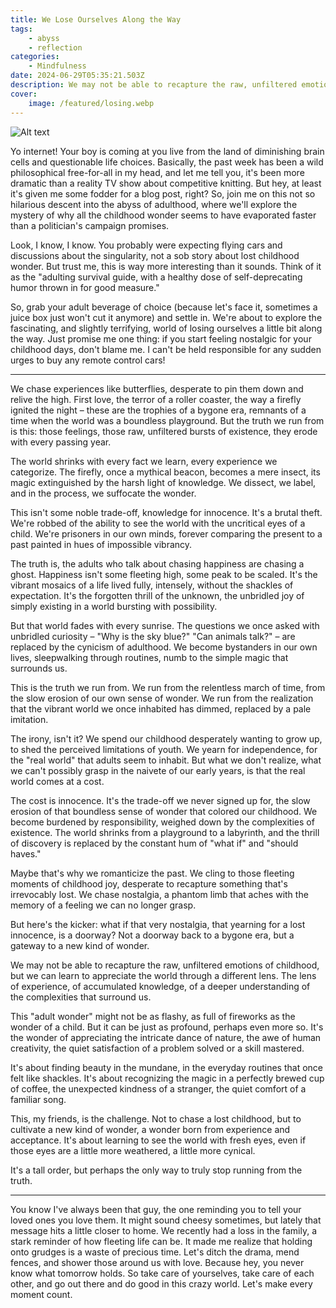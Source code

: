 ```yaml
---
title: We Lose Ourselves Along the Way
tags:
    - abyss
    - reflection
categories:
    - Mindfulness
date: 2024-06-29T05:35:21.503Z
description: We may not be able to recapture the raw, unfiltered emotions of childhood, but we can learn to appreciate the world through a different lens.
cover:
    image: /featured/losing.webp
---
```

![Alt text](/featured/losing.webp "We Lose Ourselves Along the Way")

Yo internet! Your boy is coming at you live from the land of diminishing brain cells and questionable life choices. Basically, the past week has been a wild philosophical free-for-all in my head, and let me tell you, it's been more dramatic than a reality TV show about competitive knitting.  But hey, at least it's given me some fodder for a blog post, right? So, join me on this not so hilarious descent into the abyss of adulthood, where we'll explore the mystery of why all the childhood wonder seems to have evaporated faster than a politician's campaign promises.

Look, I know, I know. You probably were expecting flying cars and discussions about the singularity, not a sob story about lost childhood wonder. But trust me, this is way more interesting than it sounds.  Think of it as the "adulting survival guide, with a healthy dose of self-deprecating humor thrown in for good measure."

So, grab your adult beverage of choice (because let's face it, sometimes a juice box just won't cut it anymore) and settle in. We're about to explore the fascinating, and slightly terrifying, world of losing ourselves a little bit along the way.  Just promise me one thing: if you start feeling nostalgic for your childhood days, don't blame me. I can't be held responsible for any sudden urges to buy any remote control cars!

---

We chase experiences like butterflies, desperate to pin them down and relive the high. First love, the terror of a roller coaster, the way a firefly ignited the night – these are the trophies of a bygone era, remnants of a time when the world was a boundless playground. But the truth we run from is this: those feelings, those raw, unfiltered bursts of existence, they erode with every passing year.

The world shrinks with every fact we learn, every experience we categorize. The firefly, once a mythical beacon, becomes a mere insect, its magic extinguished by the harsh light of knowledge. We dissect, we label, and in the process, we suffocate the wonder.

This isn't some noble trade-off, knowledge for innocence. It's a brutal theft. We're robbed of the ability to see the world with the uncritical eyes of a child. We're prisoners in our own minds, forever comparing the present to a past painted in hues of impossible vibrancy.

The truth is, the adults who talk about chasing happiness are chasing a ghost. Happiness isn't some fleeting high, some peak to be scaled. It's the vibrant mosaics of a life lived fully, intensely, without the shackles of expectation. It's the forgotten thrill of the unknown, the unbridled joy of simply existing in a world bursting with possibility.

But that world fades with every sunrise. The questions we once asked with unbridled curiosity – "Why is the sky blue?" "Can animals talk?" – are replaced by the cynicism of adulthood. We become bystanders in our own lives, sleepwalking through routines, numb to the simple magic that surrounds us.

This is the truth we run from. We run from the relentless march of time, from the slow erosion of our own sense of wonder. We run from the realization that the vibrant world we once inhabited has dimmed, replaced by a pale imitation.

The irony, isn't it? We spend our childhood desperately wanting to grow up, to shed the perceived limitations of youth. We yearn for independence, for the "real world" that adults seem to inhabit. But what we don't realize, what we can't possibly grasp in the naivete of our early years, is that the real world comes at a cost.

The cost is innocence. It's the trade-off we never signed up for, the slow erosion of that boundless sense of wonder that colored our childhood. We become burdened by responsibility, weighed down by the complexities of existence. The world shrinks from a playground to a labyrinth, and the thrill of discovery is replaced by the constant hum of "what if" and "should haves."

Maybe that's why we romanticize the past. We cling to those fleeting moments of childhood joy, desperate to recapture something that's irrevocably lost. We chase nostalgia, a phantom limb that aches with the memory of a feeling we can no longer grasp.

But here's the kicker: what if that very nostalgia, that yearning for a lost innocence, is a doorway? Not a doorway back to a bygone era, but a gateway to a new kind of wonder.

We may not be able to recapture the raw, unfiltered emotions of childhood, but we can learn to appreciate the world through a different lens. The lens of experience, of accumulated knowledge, of a deeper understanding of the complexities that surround us.

This "adult wonder" might not be as flashy, as full of fireworks as the wonder of a child. But it can be just as profound, perhaps even more so. It's the wonder of appreciating the intricate dance of nature, the awe of human creativity, the quiet satisfaction of a problem solved or a skill mastered.

It's about finding beauty in the mundane, in the everyday routines that once felt like shackles. It's about recognizing the magic in a perfectly brewed cup of coffee, the unexpected kindness of a stranger, the quiet comfort of a familiar song.

This, my friends, is the challenge. Not to chase a lost childhood, but to cultivate a new kind of wonder, a wonder born from experience and acceptance. It's about learning to see the world with fresh eyes, even if those eyes are a little more weathered, a little more cynical.

It's a tall order, but perhaps the only way to truly stop running from the truth.

---

You know I've always been that guy, the one reminding you to tell your loved ones you love them. It might sound cheesy sometimes, but lately that message hits a little closer to home.  We recently had a loss in the family, a stark reminder of how fleeting life can be. It made me realize that holding onto grudges is a waste of precious time. Let's ditch the drama, mend fences, and shower those around us with love. Because hey, you never know what tomorrow holds. So take care of yourselves, take care of each other, and go out there and do good in this crazy world. Let's make every moment count.